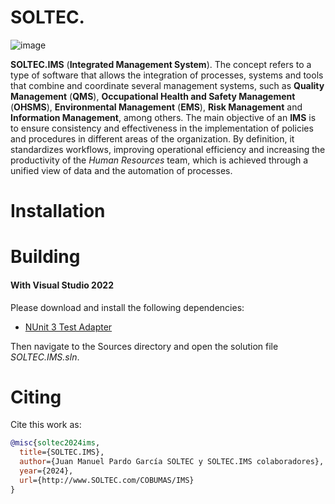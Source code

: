 # SOLTEC.<Module>

![image](https://img.shields.io/badge/license-LGPL-3.svg)

**SOLTEC.IMS** (**Integrated Management System**). The concept refers to a type of software that allows the
integration of processes, systems and tools that combine and coordinate several management systems, such as
**Quality Management** (**QMS**), **Occupational Health and Safety Management** (**OHSMS**),
**Environmental Management** (**EMS**), **Risk Management** and **Information Management**, among others.
The main objective of an **IMS** is to ensure consistency and effectiveness in the implementation of policies and 
procedures in different areas of the organization.
By definition, it standardizes workflows, improving operational efficiency and increasing the productivity of the
*Human Resources* team, which is achieved through a unified view of data and the automation of processes.

# Installation



# Building



#### With Visual Studio 2022

Please download and install the following dependencies:

- [NUnit 3 Test Adapter](https://marketplace.visualstudio.com/items?itemName=NUnitDevelopers.NUnit3TestAdapter)

Then navigate to the Sources directory and open the solution file *SOLTEC.IMS.sln*.

# Citing

Cite this work as:

```bibtex
@misc{soltec2024ims,
  title={SOLTEC.IMS},
  author={Juan Manuel Pardo García SOLTEC y SOLTEC.IMS colaboradores},
  year={2024},
  url={http://www.SOLTEC.com/COBUMAS/IMS}
}
```
